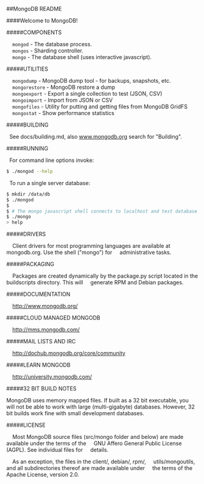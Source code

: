 ##MongoDB README

####Welcome to MongoDB!

#####COMPONENTS

&nbsp;&nbsp;&nbsp;&nbsp;````mongod```` - The database process. <br />
&nbsp;&nbsp;&nbsp;&nbsp;````mongos```` - Sharding controller. <br />
&nbsp;&nbsp;&nbsp;&nbsp;````mongo````  - The database shell (uses interactive javascript). <br />

#####UTILITIES

&nbsp;&nbsp;&nbsp;&nbsp;````mongodump````         - MongoDB dump tool - for backups, snapshots, etc. <br />
&nbsp;&nbsp;&nbsp;&nbsp;````mongorestore````      - MongoDB restore a dump <br />
&nbsp;&nbsp;&nbsp;&nbsp;````mongoexport````       - Export a single collection to test (JSON, CSV) <br />
&nbsp;&nbsp;&nbsp;&nbsp;````mongoimport````       - Import from JSON or CSV <br />
&nbsp;&nbsp;&nbsp;&nbsp;````mongofiles````        - Utility for putting and getting files from MongoDB GridFS <br />
&nbsp;&nbsp;&nbsp;&nbsp;````mongostat````         - Show performance statistics <br />

#####BUILDING

&nbsp;&nbsp;See docs/building.md, also www.mongodb.org search for "Building".

#####RUNNING

&nbsp;&nbsp;For command line options invoke:

````bash
$ ./mongod --help
````

&nbsp;&nbsp;To run a single server database:
````bash
$ mkdir /data/db
$ ./mongod
$
$ # The mongo javascript shell connects to localhost and test database by default:
$ ./mongo 
> help
````

#####DRIVERS

&nbsp;&nbsp;&nbsp;&nbsp;Client drivers for most programming languages are available at mongodb.org.  Use the shell ("mongo") for &nbsp;&nbsp;&nbsp;&nbsp;administrative tasks.

#####PACKAGING

&nbsp;&nbsp;&nbsp;&nbsp;Packages are created dynamically by the package.py script located in the buildscripts directory. This will 
&nbsp;&nbsp;&nbsp;&nbsp;generate RPM and Debian packages.

#####DOCUMENTATION

&nbsp;&nbsp;&nbsp;&nbsp;http://www.mongodb.org/
 
#####CLOUD MANAGED MONGODB

&nbsp;&nbsp;&nbsp;&nbsp;http://mms.mongodb.com/

#####MAIL LISTS AND IRC

&nbsp;&nbsp;&nbsp;&nbsp;http://dochub.mongodb.org/core/community
  
#####LEARN MONGODB

&nbsp;&nbsp;&nbsp;&nbsp;http://university.mongodb.com/

#####32 BIT BUILD NOTES

<p>
MongoDB uses memory mapped files.  If built as a 32 bit executable, you will
not be able to work with large (multi-gigabyte) databases.  However, 32 bit
builds work fine with small development databases.
</p

#####LICENSE

&nbsp;&nbsp;&nbsp;&nbsp;Most MongoDB source files (src/mongo folder and below) are made available under the terms of the
&nbsp;&nbsp;&nbsp;&nbsp;GNU Affero General Public License (AGPL).  See individual files for
&nbsp;&nbsp;&nbsp;&nbsp;details.

&nbsp;&nbsp;&nbsp;&nbsp;As an exception, the files in the client/, debian/, rpm/,
&nbsp;&nbsp;&nbsp;&nbsp;utils/mongoutils, and all subdirectories thereof are made available under
&nbsp;&nbsp;&nbsp;&nbsp;the terms of the Apache License, version 2.0.
